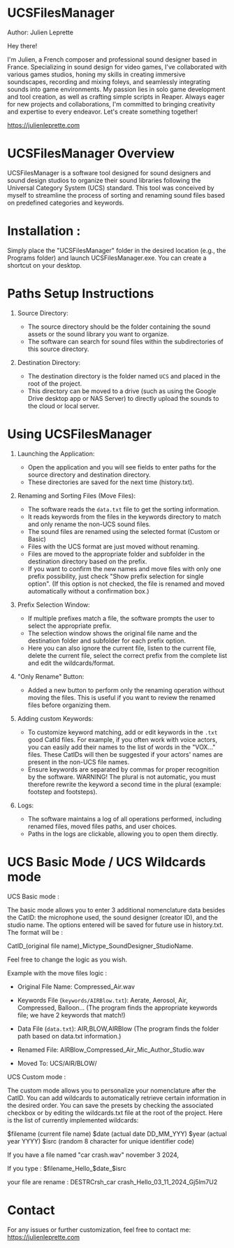 # UCSFilesManager

Author: Julien Leprette

Hey there! 

I'm Julien, a French composer and professional sound designer based in France. 
Specializing in sound design for video games, I've collaborated with various games studios, 
honing my skills in creating immersive soundscapes, recording and mixing foleys, and seamlessly integrating 
sounds into game environments. My passion lies in solo game development and tool creation, 
as well as crafting simple scripts in Reaper. Always eager for new projects and collaborations, 
I'm committed to bringing creativity and expertise to every endeavor. Let's create something together!

https://julienleprette.com

UCSFilesManager Overview
========================

UCSFilesManager is a software tool designed for sound designers and sound design studios to organize their sound libraries 
following the Universal Category System (UCS) standard. This tool was conceived by myself to streamline the process of 
sorting and renaming sound files based on predefined categories and keywords.

Installation :
==============

Simply place the "UCSFilesManager" folder in the desired location (e.g., the Programs folder) 
and launch UCSFilesManager.exe. You can create a shortcut on your desktop.


Paths Setup Instructions
========================

1. Source Directory:
   - The source directory should be the folder containing the sound assets or the sound library you want to organize.
   - The software can search for sound files within the subdirectories of this source directory.

2. Destination Directory:
   - The destination directory is the folder named `UCS` and placed in the root of the project.
   - This directory can be moved to a drive (such as using the Google Drive desktop app or NAS Server) to directly upload the sounds to the cloud 
     or local server.

Using UCSFilesManager
=====================

1. Launching the Application:
   - Open the application and you will see fields to enter paths for the source directory and destination directory.
   - These directories are saved for the next time (history.txt).

2. Renaming and Sorting Files (Move Files):
   - The software reads the `data.txt` file to get the sorting information.
   - It reads keywords from the files in the keywords directory to match and only rename the non-UCS sound files.
   - The sound files are renamed using the selected format (Custom or Basic)
   - Files with the UCS format are just moved without renaming.
   - Files are moved to the appropriate folder and subfolder in the destination directory based on the prefix.
   - If you want to confirm the new names and move files with only one prefix possibility, just check "Show prefix selection for single option". 
     (If this option is not checked, the file is renamed and moved automatically without a confirmation box.)

3. Prefix Selection Window:
   - If multiple prefixes match a file, the software prompts the user to select the appropriate prefix.
   - The selection window shows the original file name and the destination folder and subfolder for each prefix option.
   - Here you can also ignore the current file, listen to the current file, delete the current file, select the correct prefix from the complete 
     list and edit the wildcards/format.

4. "Only Rename" Button:
   - Added a new button to perform only the renaming operation without moving the files. This is useful if you want to review the renamed files 
     before organizing them.

5. Adding custom Keywords:
   - To customize keyword matching, add or edit keywords in the `.txt` good CatId files.
     For example, if you often work with voice actors, you can easily add their names to the list of words in the "VOX..." files. 
     These CatIDs will then be suggested if your actors' names are present in the non-UCS file names.
   - Ensure keywords are separated by commas for proper recognition by the software.
     WARNING! The plural is not automatic, you must therefore rewrite the keyword a second time in the plural (example: footstep and footsteps).

6. Logs:
   - The software maintains a log of all operations performed, including renamed files, moved files paths, and user choices. 
   - Paths in the logs are clickable, allowing you to open them directly.

UCS Basic Mode / UCS Wildcards mode
===================================


UCS Basic mode :

The basic mode allows you to enter 3 additional nomenclature data besides the CatID: the microphone used, the sound designer (creator ID), 
and the studio name. The options entered will be saved for future use in history.txt. The format will be :

 CatID_(original file name)_Mictype_SoundDesigner_StudioName. 

Feel free to change the logic as you wish.

Example with the move files logic :

- Original File Name:
  Compressed_Air.wav

- Keywords File (`keywords/AIRBlow.txt`):
  Aerate, Aerosol, Air, Compressed, Balloon...
 (The program finds the appropriate keywords file; we have 2 keywords that match!)

- Data File (`data.txt`):
  AIR,BLOW,AIRBlow
  (The program finds the folder path based on data.txt information.)

- Renamed File:
  AIRBlow_Compressed_Air_Mic_Author_Studio.wav

- Moved To:
  UCS/AIR/BLOW/




UCS Custom mode :

The custom mode allows you to personalize your nomenclature after the CatID. You can add wildcards to automatically 
retrieve certain information in the desired order. You can save the presets by checking the associated checkbox or by 
editing the wildcards.txt file at the root of the project. Here is the list of currently implemented wildcards:

$filename (current file name)
$date     (actual date DD_MM_YYY)
$year     (actual year YYYY)
$isrc     (random 8 character for unique identifier code)

If you have a file named "car crash.wav" november 3 2024,

If you type : $filename_Hello_$date_$isrc

your file are rename : DESTRCrsh_car crash_Hello_03_11_2024_Gj5lm7U2


Contact
=======

For any issues or further customization, feel free to contact me: https://julienleprette.com
